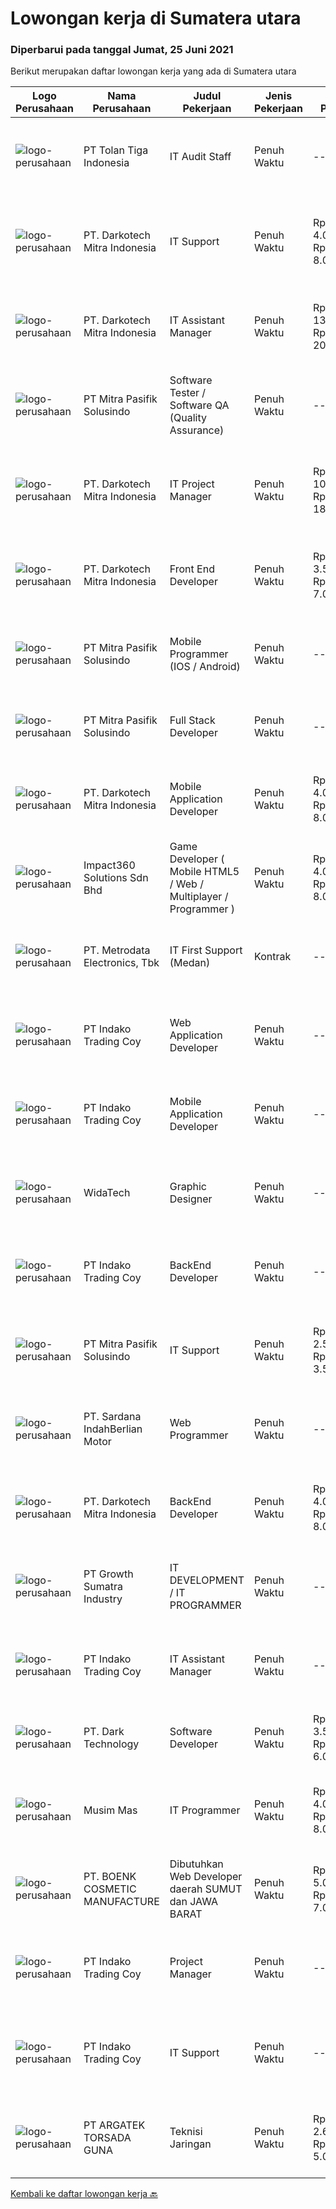 
  # Lowongan kerja di Sumatera utara

  ### Diperbarui pada tanggal Jumat, 25 Juni 2021

  Berikut merupakan daftar lowongan kerja yang ada di Sumatera utara

  |Logo Perusahaan | Nama Perusahaan | Judul Pekerjaan | Jenis Pekerjaan | Gaji Pekerjaan | Lokasi | Deskripsi | Tanggal diunggah | Pranala |
  | -------------- | --------------- | --------------- | --------- | --------- | -------------- | ------- | ----------- | ----------- |
  |![logo-perusahaan](https://image-service-cdn.seek.com.au/16cb1b6cfdfceee1ca49e26ba23ab1c9e25e0374/ee4dce1061f3f616224767ad58cb2fc751b8d2dc)|PT Tolan Tiga Indonesia|IT Audit Staff|Penuh Waktu|---|Sumatera Utara|Job Summary/Ringkasan pekerjaan: Melakukan kegiatan IT Audit dengan perencanaan audit yang telah disiapkan maupun penugasan khusus untuk memastikan...|Rabu, 23 Juni 2021|https://www.jobstreet.co.id/id/job/it-audit-staff-3564179?token=0~6aea9583-efc3-459a-a072-2ce5e6c410e1&sectionRank=1&jobId=jobstreet-id-job-3564179|
|![logo-perusahaan](https://us.123rf.com/450wm/pavelstasevich/pavelstasevich1811/pavelstasevich181101027/112815900-stock-vector-no-image-available-icon-flat-vector.jpg?ver=6)|PT. Darkotech Mitra Indonesia|IT Support|Penuh Waktu|Rp. 4.000.000-Rp. 8.000.000|Medan|Umur maksimal 30 tahun. Tamatan S1 Teknologi Informasi. Menguasai Database+SQL, PotsgreSQL, atau MySQL. Memiliki pemahaman atas aplikasi berbasis Web...|Rabu, 23 Juni 2021|https://www.jobstreet.co.id/id/job/it-support-3563500?token=0~6aea9583-efc3-459a-a072-2ce5e6c410e1&sectionRank=2&jobId=jobstreet-id-job-3563500|
|![logo-perusahaan](https://us.123rf.com/450wm/pavelstasevich/pavelstasevich1811/pavelstasevich181101027/112815900-stock-vector-no-image-available-icon-flat-vector.jpg?ver=6)|PT. Darkotech Mitra Indonesia|IT Assistant Manager|Penuh Waktu|Rp. 13.000.000-Rp. 20.000.000|Medan|Berumur maksimal 30 tahun. Tamatan S1 Teknologi Informasi. Memiliki pengetahuan dan kemampuan dalam Web Service &amp; Restfull API. Berpengalaman...|Rabu, 23 Juni 2021|https://www.jobstreet.co.id/id/job/it-assistant-manager-3563468?token=0~6aea9583-efc3-459a-a072-2ce5e6c410e1&sectionRank=3&jobId=jobstreet-id-job-3563468|
|![logo-perusahaan](https://image-service-cdn.seek.com.au/50e11a1727e1f8e620ae99e73f43ad9e620aa5b9/ee4dce1061f3f616224767ad58cb2fc751b8d2dc)|PT Mitra Pasifik Solusindo|Software Tester / Software QA (Quality Assurance)|Penuh Waktu|---|Jakarta Raya|Tugas pekerjaan Melakukan pengetesan/testing aplikasi berbasis desktop/web/mobile sebelum di rilis ke production Bekerja sama dengan product manager...|Selasa, 22 Juni 2021|https://www.jobstreet.co.id/id/job/software-tester-software-qa-quality-assurance-3562601?token=0~6aea9583-efc3-459a-a072-2ce5e6c410e1&sectionRank=4&jobId=jobstreet-id-job-3562601|
|![logo-perusahaan](https://us.123rf.com/450wm/pavelstasevich/pavelstasevich1811/pavelstasevich181101027/112815900-stock-vector-no-image-available-icon-flat-vector.jpg?ver=6)|PT. Darkotech Mitra Indonesia|IT Project Manager|Penuh Waktu|Rp. 10.000.000-Rp. 18.000.000|Medan|Umur maksimal 30 tahun. Tamatan S1 Teknologi Informasi. Minimal 3 tahun pengalaman dalam bidang development software. Menguasai secara umum “standard...|Rabu, 23 Juni 2021|https://www.jobstreet.co.id/id/job/it-project-manager-3563377?token=0~6aea9583-efc3-459a-a072-2ce5e6c410e1&sectionRank=5&jobId=jobstreet-id-job-3563377|
|![logo-perusahaan](https://us.123rf.com/450wm/pavelstasevich/pavelstasevich1811/pavelstasevich181101027/112815900-stock-vector-no-image-available-icon-flat-vector.jpg?ver=6)|PT. Darkotech Mitra Indonesia|Front End Developer|Penuh Waktu|Rp. 3.500.000-Rp. 7.000.000|Medan|Umur maksimal 30 tahun. Tamatan S1 Teknologi Informasi. Tertarik pada bidang IT, terutama programming. Memiliki pemahaman aplikasi berbasis web....|Selasa, 22 Juni 2021|https://www.jobstreet.co.id/id/job/front-end-developer-3563343?token=0~6aea9583-efc3-459a-a072-2ce5e6c410e1&sectionRank=6&jobId=jobstreet-id-job-3563343|
|![logo-perusahaan](https://image-service-cdn.seek.com.au/50e11a1727e1f8e620ae99e73f43ad9e620aa5b9/ee4dce1061f3f616224767ad58cb2fc751b8d2dc)|PT Mitra Pasifik Solusindo|Mobile Programmer (IOS / Android)|Penuh Waktu|---|Jakarta Raya|Tanggung jawab utama : Berkomitmen untuk menyelesaikan tugas dari suatu project dengan tepat waktu Membuat laporan progress atas tugas yang dikerjakan...|Selasa, 22 Juni 2021|https://www.jobstreet.co.id/id/job/mobile-programmer-ios-android-3562596?token=0~6aea9583-efc3-459a-a072-2ce5e6c410e1&sectionRank=7&jobId=jobstreet-id-job-3562596|
|![logo-perusahaan](https://image-service-cdn.seek.com.au/50e11a1727e1f8e620ae99e73f43ad9e620aa5b9/ee4dce1061f3f616224767ad58cb2fc751b8d2dc)|PT Mitra Pasifik Solusindo|Full Stack Developer|Penuh Waktu|---|Jakarta Raya|ANDA KREATIF,SUKA DENGAN TANTANGAN DAN MENGUASAI PHP / NET / JAV ? Jadilah Full Stack Developer di PT. Mitra Pasifik Solusindo, Jika anda:...|Selasa, 22 Juni 2021|https://www.jobstreet.co.id/id/job/full-stack-developer-3562600?token=0~6aea9583-efc3-459a-a072-2ce5e6c410e1&sectionRank=8&jobId=jobstreet-id-job-3562600|
|![logo-perusahaan](https://us.123rf.com/450wm/pavelstasevich/pavelstasevich1811/pavelstasevich181101027/112815900-stock-vector-no-image-available-icon-flat-vector.jpg?ver=6)|PT. Darkotech Mitra Indonesia|Mobile Application Developer|Penuh Waktu|Rp. 4.000.000-Rp. 8.000.000|Medan|Umur max 30 tahun. Tamatan S1 Teknologi Informasi. Tertarik pada bidang IT, terutama programming. Memiliki pengalaman programming minimal 1 tahun....|Selasa, 22 Juni 2021|https://www.jobstreet.co.id/id/job/mobile-application-developer-3563342?token=0~6aea9583-efc3-459a-a072-2ce5e6c410e1&sectionRank=9&jobId=jobstreet-id-job-3563342|
|![logo-perusahaan](https://image-service-cdn.seek.com.au/06b729438205195a03d4bcec08ce1ddd5d9c1576/ee4dce1061f3f616224767ad58cb2fc751b8d2dc)|Impact360 Solutions Sdn Bhd|Game Developer ( Mobile HTML5 / Web / Multiplayer / Programmer )|Penuh Waktu|Rp. 4.000.000-Rp. 8.000.000|Aceh|We are hiring remote HTML5 game developers from all parts of Indonesia. If you have real experience building HTML5 games or applications, you're...|Selasa, 22 Juni 2021|https://www.jobstreet.co.id/id/job/game-developer-mobile-html5-web-multiplayer-programmer-4597348/origin/my?token=0~6aea9583-efc3-459a-a072-2ce5e6c410e1&sectionRank=10&jobId=jobstreet-my-job-4597348|
|![logo-perusahaan](https://image-service-cdn.seek.com.au/0d75518309b56a3cff39daa569b0ba02cc7a22f2/ee4dce1061f3f616224767ad58cb2fc751b8d2dc)|PT. Metrodata Electronics, Tbk|IT First Support (Medan)|Kontrak|---|Medan|Kualifikasi: Minimal Pendidikan D3 / S1 Teknik Komputer, Teknik Informatika, dan pendidikan setara lainnya Memiliki pengalaman minimal 1 tahun sebagai...|Sabtu, 19 Juni 2021|https://www.jobstreet.co.id/id/job/it-first-support-medan-3560819?token=0~6aea9583-efc3-459a-a072-2ce5e6c410e1&sectionRank=11&jobId=jobstreet-id-job-3560819|
|![logo-perusahaan](https://image-service-cdn.seek.com.au/d1d3742d59ec4d8687975db743c21bf0aff63f1d/ee4dce1061f3f616224767ad58cb2fc751b8d2dc)|PT Indako Trading Coy|Web Application Developer|Penuh Waktu|---|Medan|Umur maksimal 30 tahun. Kandidat harus memiliki setidaknya Gelar Sarjana di Ilmu Komputer/Teknologi Informasi atau setara. Memiliki pemahaman aplikasi...|Jumat, 18 Juni 2021|https://www.jobstreet.co.id/id/job/web-application-developer-3546483?token=0~6aea9583-efc3-459a-a072-2ce5e6c410e1&sectionRank=12&jobId=jobstreet-id-job-3546483|
|![logo-perusahaan](https://image-service-cdn.seek.com.au/d1d3742d59ec4d8687975db743c21bf0aff63f1d/ee4dce1061f3f616224767ad58cb2fc751b8d2dc)|PT Indako Trading Coy|Mobile Application Developer|Penuh Waktu|---|Medan|Umur max 30 tahun. Kandidat harus memiliki setidaknya Gelar Sarjana di Ilmu Komputer/Teknologi Informasi atau setara Pernah membuat aplikasi berbasis...|Jumat, 18 Juni 2021|https://www.jobstreet.co.id/id/job/mobile-application-developer-3546482?token=0~6aea9583-efc3-459a-a072-2ce5e6c410e1&sectionRank=13&jobId=jobstreet-id-job-3546482|
|![logo-perusahaan](https://image-service-cdn.seek.com.au/0d29b76d4bbf6003ac9b3e04c657aba0ab4ff25e/ee4dce1061f3f616224767ad58cb2fc751b8d2dc)|WidaTech|Graphic Designer|Penuh Waktu|---|Bali|WidaTech is a company founded to deliver the best of technology advancement.As graphic designer, you will be tasked to create and design graphics such...|Rabu, 16 Juni 2021|https://www.jobstreet.co.id/id/job/graphic-designer-3558540?token=0~6aea9583-efc3-459a-a072-2ce5e6c410e1&sectionRank=14&jobId=jobstreet-id-job-3558540|
|![logo-perusahaan](https://image-service-cdn.seek.com.au/d1d3742d59ec4d8687975db743c21bf0aff63f1d/ee4dce1061f3f616224767ad58cb2fc751b8d2dc)|PT Indako Trading Coy|BackEnd Developer|Penuh Waktu|---|Medan|Kandidat harus memiliki setidaknya Gelar Sarjana di Ilmu Komputer/Teknologi Informasi atau setara. Umur max 30 tahun. Menguasai Database+SQL,...|Jumat, 18 Juni 2021|https://www.jobstreet.co.id/id/job/backend-developer-3546485?token=0~6aea9583-efc3-459a-a072-2ce5e6c410e1&sectionRank=15&jobId=jobstreet-id-job-3546485|
|![logo-perusahaan](https://image-service-cdn.seek.com.au/50e11a1727e1f8e620ae99e73f43ad9e620aa5b9/ee4dce1061f3f616224767ad58cb2fc751b8d2dc)|PT Mitra Pasifik Solusindo|IT Support|Penuh Waktu|Rp. 2.500.000-Rp. 3.500.000|Medan|​ANDA KREATIF,SUKA DENGAN TANTANGAN DAN MENGUASAI IT SUPPORT ? Jadilah IT Support di PT. Mitra Pasifik Solusindo, Jika anda : Berkepribadian, Kreatif...|Selasa, 15 Juni 2021|https://www.jobstreet.co.id/id/job/it-support-3556525?token=0~6aea9583-efc3-459a-a072-2ce5e6c410e1&sectionRank=16&jobId=jobstreet-id-job-3556525|
|![logo-perusahaan](https://image-service-cdn.seek.com.au/375518b4ba0ddeb5ef6729d3301cf654c9c14817/ee4dce1061f3f616224767ad58cb2fc751b8d2dc)|PT. Sardana IndahBerlian Motor|Web Programmer|Penuh Waktu|---|Medan|We are looking to hire an experienced Web Developer to help us keep growing. The responsibilities include building our website from concept all the...|Selasa, 15 Juni 2021|https://www.jobstreet.co.id/id/job/web-programmer-3542775?token=0~6aea9583-efc3-459a-a072-2ce5e6c410e1&sectionRank=17&jobId=jobstreet-id-job-3542775|
|![logo-perusahaan](https://us.123rf.com/450wm/pavelstasevich/pavelstasevich1811/pavelstasevich181101027/112815900-stock-vector-no-image-available-icon-flat-vector.jpg?ver=6)|PT. Darkotech Mitra Indonesia|BackEnd Developer|Penuh Waktu|Rp. 4.000.000-Rp. 8.000.000|Medan|Umur maksimal 30 tahun. Memiliki pengalaman programming minimal 1 tahun. Menguasai Database+SQL, PotsgreSQL, atau MySQL. Menguasai Restful API, Web...|Jumat, 18 Juni 2021|https://www.jobstreet.co.id/id/job/backend-developer-3560392?token=0~6aea9583-efc3-459a-a072-2ce5e6c410e1&sectionRank=18&jobId=jobstreet-id-job-3560392|
|![logo-perusahaan](https://image-service-cdn.seek.com.au/b7dba2fa5042c0b4bde3a630440ffb8ef907b5d2/ee4dce1061f3f616224767ad58cb2fc751b8d2dc)|PT Growth Sumatra Industry|IT DEVELOPMENT / IT PROGRAMMER|Penuh Waktu|---|Medan|Kulifikasi: Usia 22 - 30 Tahun Minimal Lulusan S1 Jurusan Komputer Mampu Mengoperasikan Microsoft Office Menguasai bahasa pemrograman C# , PHP (...|Minggu, 13 Juni 2021|https://www.jobstreet.co.id/id/job/it-development-it-programmer-3547592?token=0~6aea9583-efc3-459a-a072-2ce5e6c410e1&sectionRank=19&jobId=jobstreet-id-job-3547592|
|![logo-perusahaan](https://image-service-cdn.seek.com.au/d1d3742d59ec4d8687975db743c21bf0aff63f1d/ee4dce1061f3f616224767ad58cb2fc751b8d2dc)|PT Indako Trading Coy|IT Assistant Manager|Penuh Waktu|---|Medan|Bertanggung jawab pada kesiapan dan ketersediaan sistem komputer / aplikasi pada lingkungan perusahaan Memiliki jiwa kepemimpinan, mahir berkomunikasi...|Kamis, 10 Juni 2021|https://www.jobstreet.co.id/id/job/it-assistant-manager-3553509?token=0~6aea9583-efc3-459a-a072-2ce5e6c410e1&sectionRank=20&jobId=jobstreet-id-job-3553509|
|![logo-perusahaan](https://us.123rf.com/450wm/pavelstasevich/pavelstasevich1811/pavelstasevich181101027/112815900-stock-vector-no-image-available-icon-flat-vector.jpg?ver=6)|PT. Dark Technology|Software Developer|Penuh Waktu|Rp. 3.500.000-Rp. 6.000.000|Medan|LOWONGAN KERJA !!!Mempunyai salah satu skill dibawah :- PHP- Laravel- Node JS- React|Selasa, 15 Juni 2021|https://www.jobstreet.co.id/id/job/software-developer-3556875?token=0~6aea9583-efc3-459a-a072-2ce5e6c410e1&sectionRank=21&jobId=jobstreet-id-job-3556875|
|![logo-perusahaan](https://image-service-cdn.seek.com.au/68c0c4b523c472addb4e06dfd820174a474da9cd/ee4dce1061f3f616224767ad58cb2fc751b8d2dc)|Musim Mas|IT Programmer|Penuh Waktu|Rp. 4.000.000-Rp. 8.000.000|Medan|Candidate must possess at least Diploma, Bachelor's Degree, Master's Degree/Post Graduate Degree in Computer Science/Information Technology or...|Jumat, 11 Juni 2021|https://www.jobstreet.co.id/id/job/it-programmer-3554253?token=0~6aea9583-efc3-459a-a072-2ce5e6c410e1&sectionRank=22&jobId=jobstreet-id-job-3554253|
|![logo-perusahaan](https://us.123rf.com/450wm/pavelstasevich/pavelstasevich1811/pavelstasevich181101027/112815900-stock-vector-no-image-available-icon-flat-vector.jpg?ver=6)|PT. BOENK COSMETIC MANUFACTURE|Dibutuhkan Web Developer daerah SUMUT dan JAWA BARAT|Penuh Waktu|Rp. 5.000.000-Rp. 7.000.000|Medan|Job Description Candidate must possess at least Diploma, Bachelor's Degree, Master's Degree/Post Graduate Degree in Computer Science/Information...|Selasa, 08 Juni 2021|https://www.jobstreet.co.id/id/job/dibutuhkan-web-developer-daerah-sumut-dan-jawa-barat-3542154?token=0~6aea9583-efc3-459a-a072-2ce5e6c410e1&sectionRank=23&jobId=jobstreet-id-job-3542154|
|![logo-perusahaan](https://image-service-cdn.seek.com.au/d1d3742d59ec4d8687975db743c21bf0aff63f1d/ee4dce1061f3f616224767ad58cb2fc751b8d2dc)|PT Indako Trading Coy|Project Manager|Penuh Waktu|---|Medan|Job Specification :● Usia maksimal 35 tahun● Kandidat harus memiliki setidaknya Gelar Sarjana di Ilmu Komputer/Teknologi     Informasi atau setara.●...|Jumat, 04 Juni 2021|https://www.jobstreet.co.id/id/job/project-manager-3547732?token=0~6aea9583-efc3-459a-a072-2ce5e6c410e1&sectionRank=24&jobId=jobstreet-id-job-3547732|
|![logo-perusahaan](https://image-service-cdn.seek.com.au/d1d3742d59ec4d8687975db743c21bf0aff63f1d/ee4dce1061f3f616224767ad58cb2fc751b8d2dc)|PT Indako Trading Coy|IT Support|Penuh Waktu|---|Medan|● Umur max 30 tahun.● Memiliki pemahaman aplikasi berbasis Web atau Mobile Apps.● Menguasai Database+SQL, PotsgreSQL atau MySQL.● Memiliki pemahaman...|Jumat, 04 Juni 2021|https://www.jobstreet.co.id/id/job/it-support-3547730?token=0~6aea9583-efc3-459a-a072-2ce5e6c410e1&sectionRank=25&jobId=jobstreet-id-job-3547730|
|![logo-perusahaan](https://image-service-cdn.seek.com.au/4ab64be6f5e00eb8f58841f9a6af70b505f8cf0b/ee4dce1061f3f616224767ad58cb2fc751b8d2dc)|PT ARGATEK TORSADA GUNA|Teknisi Jaringan|Penuh Waktu|Rp. 2.600.000-Rp. 5.000.000|Tapanuli|Membuat perencanaan, analisa kebutuhan dan arsitektur jaringan serta melakukan pemasangan. Memelihara sistem jaringan (termasuk routers, bridges,...|Rabu, 02 Juni 2021|https://www.jobstreet.co.id/id/job/teknisi-jaringan-3544572?token=0~6aea9583-efc3-459a-a072-2ce5e6c410e1&sectionRank=26&jobId=jobstreet-id-job-3544572|


  [Kembali ke daftar lowongan kerja 🔙](../README.md#daftar-lowongan-kerja)
  